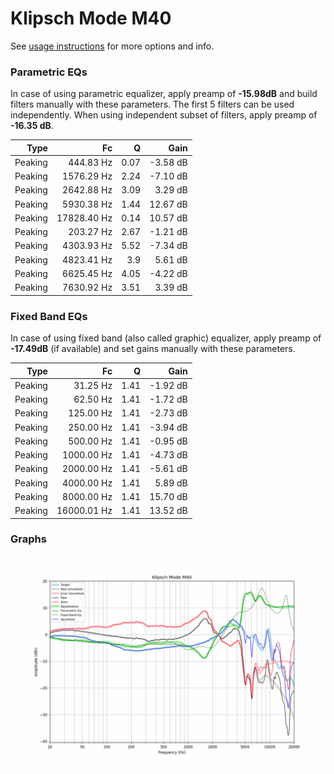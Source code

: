 # Klipsch Mode M40
See [usage instructions](https://github.com/jaakkopasanen/AutoEq#usage) for more options and info.

### Parametric EQs
In case of using parametric equalizer, apply preamp of **-15.98dB** and build filters manually
with these parameters. The first 5 filters can be used independently.
When using independent subset of filters, apply preamp of **-16.35 dB**.

| Type    | Fc          |    Q | Gain     |
|--------:|------------:|-----:|---------:|
| Peaking | 444.83 Hz   | 0.07 | -3.58 dB |
| Peaking | 1576.29 Hz  | 2.24 | -7.10 dB |
| Peaking | 2642.88 Hz  | 3.09 | 3.29 dB  |
| Peaking | 5930.38 Hz  | 1.44 | 12.67 dB |
| Peaking | 17828.40 Hz | 0.14 | 10.57 dB |
| Peaking | 203.27 Hz   | 2.67 | -1.21 dB |
| Peaking | 4303.93 Hz  | 5.52 | -7.34 dB |
| Peaking | 4823.41 Hz  | 3.9  | 5.61 dB  |
| Peaking | 6625.45 Hz  | 4.05 | -4.22 dB |
| Peaking | 7630.92 Hz  | 3.51 | 3.39 dB  |

### Fixed Band EQs
In case of using fixed band (also called graphic) equalizer, apply preamp of **-17.49dB**
(if available) and set gains manually with these parameters.

| Type    | Fc          |    Q | Gain     |
|--------:|------------:|-----:|---------:|
| Peaking | 31.25 Hz    | 1.41 | -1.92 dB |
| Peaking | 62.50 Hz    | 1.41 | -1.72 dB |
| Peaking | 125.00 Hz   | 1.41 | -2.73 dB |
| Peaking | 250.00 Hz   | 1.41 | -3.94 dB |
| Peaking | 500.00 Hz   | 1.41 | -0.95 dB |
| Peaking | 1000.00 Hz  | 1.41 | -4.73 dB |
| Peaking | 2000.00 Hz  | 1.41 | -5.61 dB |
| Peaking | 4000.00 Hz  | 1.41 | 5.89 dB  |
| Peaking | 8000.00 Hz  | 1.41 | 15.70 dB |
| Peaking | 16000.01 Hz | 1.41 | 13.52 dB |

### Graphs
![](./Klipsch%20Mode%20M40.png)